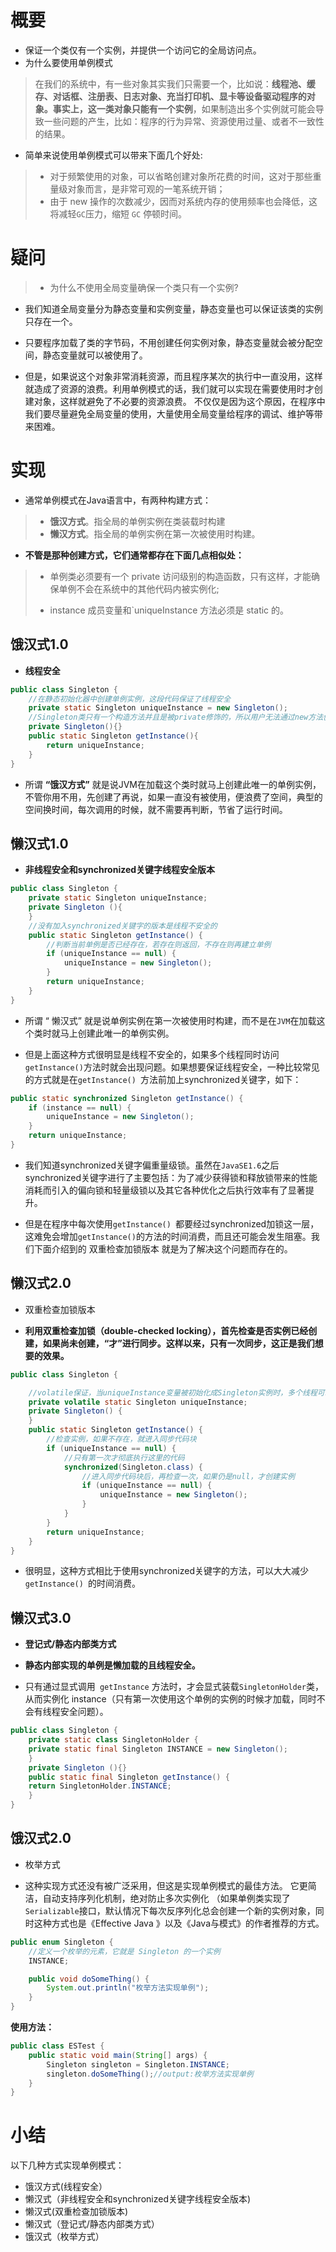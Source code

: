 # 概要

- 保证一个类仅有一个实例，并提供一个访问它的全局访问点。
- 为什么要使用单例模式

>在我们的系统中，有一些对象其实我们只需要一个，比如说：**线程池、缓存、对话框、注册表、日志对象、充当打印机、显卡等设备驱动程序的对象。事实上，这一类对象只能有一个实例**，如果制造出多个实例就可能会导致一些问题的产生，比如：程序的行为异常、资源使用过量、或者不一致性的结果。

- 简单来说使用单例模式可以带来下面几个好处:

>- 对于频繁使用的对象，可以省略创建对象所花费的时间，这对于那些重量级对象而言，是非常可观的一笔系统开销；
>- 由于 new 操作的次数减少，因而对系统内存的使用频率也会降低，这将减轻` GC `压力，缩短 `GC` 停顿时间。

# 疑问

>- 为什么不使用全局变量确保一个类只有一个实例?

- 我们知道全局变量分为静态变量和实例变量，静态变量也可以保证该类的实例只存在一个。
- 只要程序加载了类的字节码，不用创建任何实例对象，静态变量就会被分配空间，静态变量就可以被使用了。

- 但是，如果说这个对象非常消耗资源，而且程序某次的执行中一直没用，这样就造成了资源的浪费。利用单例模式的话，我们就可以实现在需要使用时才创建对象，这样就避免了不必要的资源浪费。 不仅仅是因为这个原因，在程序中我们要尽量避免全局变量的使用，大量使用全局变量给程序的调试、维护等带来困难。

# 实现

- 通常单例模式在Java语言中，有两种构建方式：

>- **饿汉方式**。指全局的单例实例在类装载时构建
>- **懒汉方式**。指全局的单例实例在第一次被使用时构建。



- **不管是那种创建方式，它们通常都存在下面几点相似处：**

>- 单例类必须要有一个 private 访问级别的构造函数，只有这样，才能确保单例不会在系统中的其他代码内被实例化;
>
>- instance 成员变量和`uniqueInstance 方法必须是 static 的。

##  饿汉式1.0

- **线程安全**

```java
public class Singleton {
    //在静态初始化器中创建单例实例，这段代码保证了线程安全
    private static Singleton uniqueInstance = new Singleton();
    //Singleton类只有一个构造方法并且是被private修饰的，所以用户无法通过new方法创建该对象实例
    private Singleton(){}
    public static Singleton getInstance(){
        return uniqueInstance;
    }
}

```

- 所谓 **“饿汉方式”** 就是说JVM在加载这个类时就马上创建此唯一的单例实例，不管你用不用，先创建了再说，如果一直没有被使用，便浪费了空间，典型的空间换时间，每次调用的时候，就不需要再判断，节省了运行时间。

## 懒汉式1.0

- **非线程安全和synchronized关键字线程安全版本**

```java
public class Singleton {  
    private static Singleton uniqueInstance;  
    private Singleton (){
    }   
    //没有加入synchronized关键字的版本是线程不安全的
    public static Singleton getInstance() {
        //判断当前单例是否已经存在，若存在则返回，不存在则再建立单例
        if (uniqueInstance == null) {  
            uniqueInstance = new Singleton();  
        }  
        return uniqueInstance;  
    }  
}
```

- 所谓 “ 懒汉式” 就是说单例实例在第一次被使用时构建，而不是在`JVM`在加载这个类时就马上创建此唯一的单例实例。

- 但是上面这种方式很明显是线程不安全的，如果多个线程同时访问`getInstance()`方法时就会出现问题。如果想要保证线程安全，一种比较常见的方式就是在`getInstance() `方法前加上synchronized关键字，如下：


```java
public static synchronized Singleton getInstance() {  
    if (instance == null) {  
        uniqueInstance = new Singleton();  
    }  
    return uniqueInstance;  
}  
```

- 我们知道synchronized关键字偏重量级锁。虽然在`JavaSE1.6`之后synchronized关键字进行了主要包括：为了减少获得锁和释放锁带来的性能消耗而引入的偏向锁和轻量级锁以及其它各种优化之后执行效率有了显著提升。

- 但是在程序中每次使用`getInstance() `都要经过synchronized加锁这一层，这难免会增加`getInstance()`的方法的时间消费，而且还可能会发生阻塞。我们下面介绍到的 双重检查加锁版本 就是为了解决这个问题而存在的。

## 懒汉式2.0

- 双重检查加锁版本

- **利用双重检查加锁（double-checked locking），首先检查是否实例已经创建，如果尚未创建，“才”进行同步。这样以来，只有一次同步，这正是我们想要的效果。**

```java
public class Singleton {

    //volatile保证，当uniqueInstance变量被初始化成Singleton实例时，多个线程可以正确处理uniqueInstance变量
    private volatile static Singleton uniqueInstance;
    private Singleton() {
    }
    public static Singleton getInstance() {
        //检查实例，如果不存在，就进入同步代码块
        if (uniqueInstance == null) {
            //只有第一次才彻底执行这里的代码
            synchronized(Singleton.class) {
                //进入同步代码块后，再检查一次，如果仍是null，才创建实例
                if (uniqueInstance == null) {
                    uniqueInstance = new Singleton();
                }
            }
        }
        return uniqueInstance;
    }
}
```

- 很明显，这种方式相比于使用synchronized关键字的方法，可以大大减少`getInstance() `的时间消费。

## 懒汉式3.0

- **登记式/静态内部类方式**

- **静态内部实现的单例是懒加载的且线程安全。**

- 只有通过显式调用` getInstance` 方法时，才会显式装载` SingletonHolder `类，从而实例化 instance（只有第一次使用这个单例的实例的时候才加载，同时不会有线程安全问题）。

```java
public class Singleton {  
    private static class SingletonHolder {  
    private static final Singleton INSTANCE = new Singleton();  
    }  
    private Singleton (){}  
    public static final Singleton getInstance() {  
    return SingletonHolder.INSTANCE;  
    }  
}   
```

## 饿汉式2.0

- 枚举方式

- 这种实现方式还没有被广泛采用，但这是实现单例模式的最佳方法。 它更简洁，自动支持序列化机制，绝对防止多次实例化 （如果单例类实现了`Serializable`接口，默认情况下每次反序列化总会创建一个新的实例对象，同时这种方式也是《Effective Java 》以及《Java与模式》的作者推荐的方式。

```java
public enum Singleton {
    //定义一个枚举的元素，它就是 Singleton 的一个实例
    INSTANCE;  

    public void doSomeThing() {  
        System.out.println("枚举方法实现单例");
    }  
}
```

**使用方法：**

```java
public class ESTest {
    public static void main(String[] args) {
        Singleton singleton = Singleton.INSTANCE;
        singleton.doSomeThing();//output:枚举方法实现单例
    }
}
```

# 小结

以下几种方式实现单例模式：

- 饿汉方式(线程安全）
- 懒汉式（非线程安全和synchronized关键字线程安全版本)
- 懒汉式(双重检查加锁版本)
- 懒汉式（登记式/静态内部类方式）
- 饿汉式（枚举方式）



